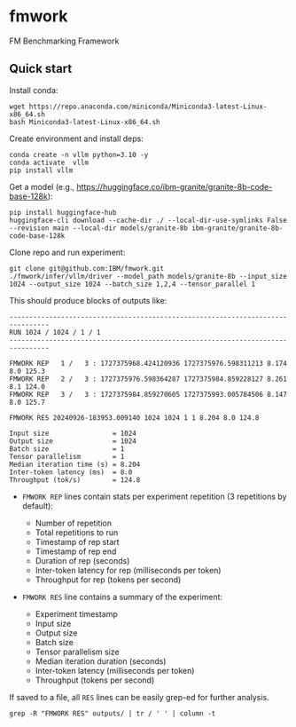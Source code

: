 # fmwork

FM Benchmarking Framework

## Quick start

Install conda:

```
wget https://repo.anaconda.com/miniconda/Miniconda3-latest-Linux-x86_64.sh
bash Miniconda3-latest-Linux-x86_64.sh
```

Create environment and install deps:

```
conda create -n vllm python=3.10 -y
conda activate  vllm
pip install vllm
```

Get a model (e.g., https://huggingface.co/ibm-granite/granite-8b-code-base-128k):

```
pip install huggingface-hub
huggingface-cli download --cache-dir ./ --local-dir-use-symlinks False --revision main --local-dir models/granite-8b ibm-granite/granite-8b-code-base-128k
```

Clone repo and run experiment:

```
git clone git@github.com:IBM/fmwork.git
./fmwork/infer/vllm/driver --model_path models/granite-8b --input_size 1024 --output_size 1024 --batch_size 1,2,4 --tensor_parallel 1
```

This should produce blocks of outputs like:

```
--------------------------------------------------------------------------------
RUN 1024 / 1024 / 1 / 1
--------------------------------------------------------------------------------

FMWORK REP   1 /   3 : 1727375968.424120936 1727375976.598311213 8.174 8.0 125.3
FMWORK REP   2 /   3 : 1727375976.598364287 1727375984.859228127 8.261 8.1 124.0
FMWORK REP   3 /   3 : 1727375984.859270605 1727375993.005784506 8.147 8.0 125.7

FMWORK RES 20240926-183953.009140 1024 1024 1 1 8.204 8.0 124.8

Input size                = 1024
Output size               = 1024
Batch size                = 1
Tensor parallelism        = 1
Median iteration time (s) = 8.204
Inter-token latency (ms)  = 8.0
Throughput (tok/s)        = 124.8
```

- `FMWORK REP` lines contain stats per experiment repetition (3 repetitions by default):
    - Number of repetition
    - Total repetitions to run
    - Timestamp of rep start
    - Timestamp of rep end
    - Duration of rep (seconds)
    - Inter-token latency for rep (milliseconds per token)
    - Throughput for rep (tokens per second)

- `FMWORK RES` line contains a summary of the experiment:
    - Experiment timestamp
    - Input size
    - Output size
    - Batch size
    - Tensor parallelism size
    - Median iteration duration (seconds)
    - Inter-token latency (milliseconds per token)
    - Throughput (tokens per second)

If saved to a file, all `RES` lines can be easily grep-ed for further analysis.

```
grep -R "FMWORK RES" outputs/ | tr / ' ' | column -t
```

